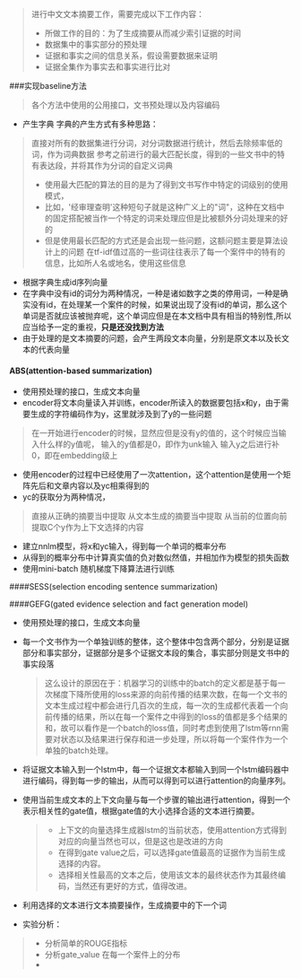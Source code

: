 > 进行中文文本摘要工作，需要完成以下工作内容：
> + 所做工作的目的：为了生成摘要从而减少索引证据的时间
> + 数据集中的事实部分的预处理
> + 证据和事实之间的信息关系，假设需要数据来证明
> + 证据全集作为事实去和事实进行比对


###实现baseline方法
 >各个方法中使用的公用接口，文书预处理以及内容编码
- 产生字典
字典的产生方式有多种思路：
> 直接对所有的数据集进行分词，对分词数据进行统计，然后去除频率低的词，作为词典数据
> 参考之前进行的最大匹配长度，得到的一些文书中的特有表达段，并将其作为分词的自定义词典
> 
> +  使用最大匹配的算法的目的是为了得到文书写作中特定的词级别的使用模式，
> +  比如，'经审理查明'这种短句子就是这种广义上的"词"，这种在文档中的固定搭配被当作一个特定的词来处理应但是比被额外分词处理来的好的
> +  但是使用最长匹配的方式还是会出现一些问题，这额问题主要是算法设计上的问题
> 在tf-idf值过高的一些词往往表示了每一个案件中的特有的信息，比如所人名或地名，使用这些信息
               
               
- 根据字典生成id序列向量
- 在字典中没有id的词分为两种情况，一种是诸如数字之类的停用词，一种是确实没有id，在处理某一个案件的时候，如果说出现了没有id的单词，那么这个单词是否就应该被抛弃呢，这个单词应但是在本文档中具有相当的特别性,所以应当给予一定的重视，**只是还没找到方法**
- 由于处理的是文本摘要的问题，会产生两段文本向量，分别是原文本以及长文本的代表向量

#### ABS(attention-based summarization)

 + 使用预处理的接口，生成文本向量
 + encoder将文本向量读入并训练，encoder所读入的数据要包括x和y，由于需要生成的字符编码作为y，这里就涉及到了y的一些问题
 > 
 >  在一开始进行encoder的时候，显然应但是没有y的值的，这个时候应当输入什么样的y值呢，
 >  输入的y值都是0，即作为unk输入
 >  输入y之后进行补0，即在embedding级上
 > 
 +   使用encoder的过程中已经使用了一次attention，这个attention是使用一个矩阵先后和文章内容以及yc相乘得到的
 +   yc的获取分为两种情况，
 >
 >   直接从正确的摘要当中提取
 >   从文本生成的摘要当中提取
 >   从当前的位置向前提取C个y作为上下文选择的内容
 >
 +   建立nnlm模型，将x和yc输入，得到每一个单词的概率分布
 +   从得到的概率分布中计算真实值的负对数似然值，并相加作为模型的损失函数
 +   使用mini-batch 随机梯度下降算法进行训练

####SESS(selection encoding sentence summarization)



####GEFG(gated evidence selection and fact generation model)

+  使用预处理的接口，生成文本向量
+  每一个文书作为一个单独训练的整体，这个整体中包含两个部分，分别是证据部分和事实部分，证据部分是多个证据文本段的集合，事实部分则是文书中的事实段落
   
   > 这么设计的原因在于：机器学习的训练中的batch的定义都是基于每一次梯度下降所使用的loss来源的向前传播的结果次数，在每一个文书的文本生成过程中都会进行几百次的生成，每一次的生成都代表着一个向前传播的结果，所以在每一个案件之中得到的loss的值都是多个结果的和，故可以看作是一个batch的loss值，同时考虑到使用了lstm等rnn需要对状态以及结果进行保存和进一步处理，所以将每一个案件作为一个单独的batch处理。

+  将证据文本输入到一个lstm中，每一个证据文本都输入到同一个lstm编码器中进行编码，得到每一步的输出，从而可以得到可以进行attention的向量序列。
+  使用当前生成文本的上下文向量与每一个步骤的输出进行attention，得到一个表示相关性的gate值，根据gate值的大小选择合适的文本进行摘要。
      > 
      > +  上下文的向量选择生成器lstm的当前状态，使用attention方式得到对应的向量当然也可以，但是这也是改进的方向
      > +  在得到gate value之后，可以选择gate值最高的证据作为当前生成选择的内容。
      > +  选择相关性最高的文本之后，使用该文本的最终状态作为其最终编码，当然还有更好的方式，值得改进。
      > 
+  利用选择的文本进行文本摘要操作，生成摘要中的下一个词
+  实验分析：
> 
> +  分析简单的ROUGE指标
> +  分析gate_value 在每一个案件上的分布
> +



